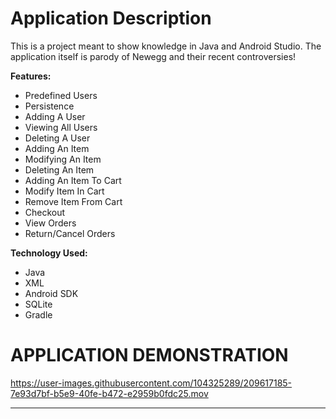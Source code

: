 # Application Description

This is a project meant to show knowledge in Java and Android Studio. The application itself is parody of Newegg and their recent controversies!

**Features:**
- Predefined Users
- Persistence
- Adding A User
- Viewing All Users
- Deleting A User
- Adding An Item
- Modifying An Item
- Deleting An Item
- Adding An Item To Cart
- Modify Item In Cart
- Remove Item From Cart
- Checkout
- View Orders
- Return/Cancel Orders

**Technology Used:**
- Java
- XML
- Android SDK
- SQLite
- Gradle

# APPLICATION DEMONSTRATION

https://user-images.githubusercontent.com/104325289/209617185-7e93d7bf-b5e9-40fe-b472-e2959b0fdc25.mov



----------------------------------------

